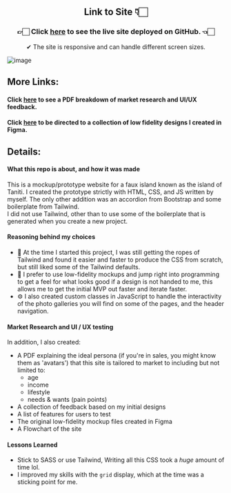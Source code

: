 

<div align="center">
<h2> Link to Site 👇🏻</h2>
<h3> 👉🏻 Click <a href="https://the-captain-william.github.io/Marketing-Page-for-Taniti-Island/">here</a> to see the live site deployed on GitHub. 👈🏻</h3>
✔ The site is responsive and can handle different screen sizes.
</div>

![image](https://github.com/The-Captain-William/Marketing-Page-for-Taniti-Island/assets/112818936/58b9b1d6-9d06-4b37-ac12-f89bdf8928dd)


## More Links:
<h4>Click <a href="https://github.com/The-Captain-William/Marketing-Page-for-Taniti-Island/blob/b507709be71865711ee27832ed00769c854dac84/docs/Timeline%20and%20Persona.pdf">here</a> to see a PDF breakdown of market research and UI/UX feedback.</h4>
<h4>Click <a href="https://github.com/The-Captain-William/Marketing-Page-for-Taniti-Island/tree/b507709be71865711ee27832ed00769c854dac84/docs/UX%20-%20Taniti%20low%20fidelity%20mockups">here</a> to be directed to a collection of low fidelity designs I created in Figma.</h4>

## Details:

#### What this repo is about, and how it was made
This is a mockup/prototype website for a faux island known as the island of Taniti. 
I created the prototype strictly with HTML, CSS, and JS written by myself. The only other addition was an accordion from Bootstrap and some boilerplate from Tailwind. <br>
I did not use Tailwind, other than to use some of the boilerplate that is generated when you create a new project. 

#### Reasoning behind my choices
- 🤔 At the time I started this project, I was still getting the ropes of Tailwind and found it easier and faster to produce the CSS from scratch, but still liked some of the Tailwind defaults. <br>
- 🚀 I prefer to use low-fidelity mockups and jump right into programming to get a feel for what looks good if a design is not handed to me, this allows me to get the initial MVP out faster and iterate faster. <br>
- ⚙  I also created custom classes in JavaScript to handle the interactivity of the photo galleries you will find on some of the pages, and the header navigation.

#### Market Research and UI / UX testing 
In addition, I also created:
- A PDF explaining the ideal persona (if you're in sales, you might  know them as 'avatars') that this site is tailored to market to including but not limited to:
  - age
  - income
  - lifestyle
  - needs & wants (pain points) 
- A collection of feedback based on my initial designs
- A list of features for users to test
- The original low-fidelity mockup files created in Figma
- A Flowchart of the site

#### Lessons Learned
- Stick to SASS or use Tailwind,  Writing all this CSS took a _huge_ amount of time lol.
- I improved my skills with the `grid` display, which at the time was a sticking point for me. 
